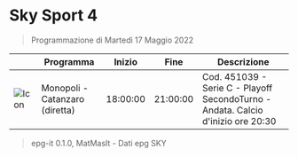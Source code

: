 # Sky Sport 4
> Programmazione di Martedì 17 Maggio 2022

||Programma|Inizio|Fine|Descrizione|
|---|---|---|---|---|
|![Icon](https://guidatv.sky.it/uuid/b62e78c2-65a9-44c8-8dee-ea3783569fd1/cover?md5ChecksumParam=c3ef0cf655fc6b9a5b67376e381f091e)|Monopoli - Catanzaro (diretta)|18:00:00|21:00:00|Cod. 451039 - Serie C - Playoff SecondoTurno - Andata. Calcio d&#039;inizio ore 20:30



 > epg-it 0.1.0, MatMasIt - Dati epg SKY